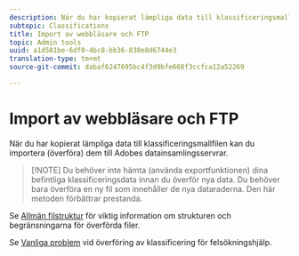 ```yaml
---
description: När du har kopierat lämpliga data till klassificeringsmallfilen kan du importera (överföra) dem till Adobes datainsamlingsservrar.
subtopic: Classifications
title: Import av webbläsare och FTP
topic: Admin tools
uuid: a1d501be-6df0-4bc8-bb36-838e8d6744e3
translation-type: tm+mt
source-git-commit: dabaf6247695bc4f3d9bfe668f3ccfca12a52269

---
```



# Import av webbläsare och FTP

När du har kopierat lämpliga data till klassificeringsmallfilen kan du importera (överföra) dem till Adobes datainsamlingsservrar.

>[!NOTE] Du behöver inte hämta (använda exportfunktionen) dina befintliga klassificeringsdata innan du överför nya data. Du behöver bara överföra en ny fil som innehåller de nya dataraderna. Den här metoden förbättrar prestanda.

Se [Allmän filstruktur](/help/components/c-classifications2/c-classifications-importer/c-saint-data-files.md) för viktig information om strukturen och begränsningarna för överförda filer.

Se [Vanliga problem](https://helpx.adobe.com/analytics/kb/common-saint-upload-issues.html) vid överföring av klassificering för felsökningshjälp.

